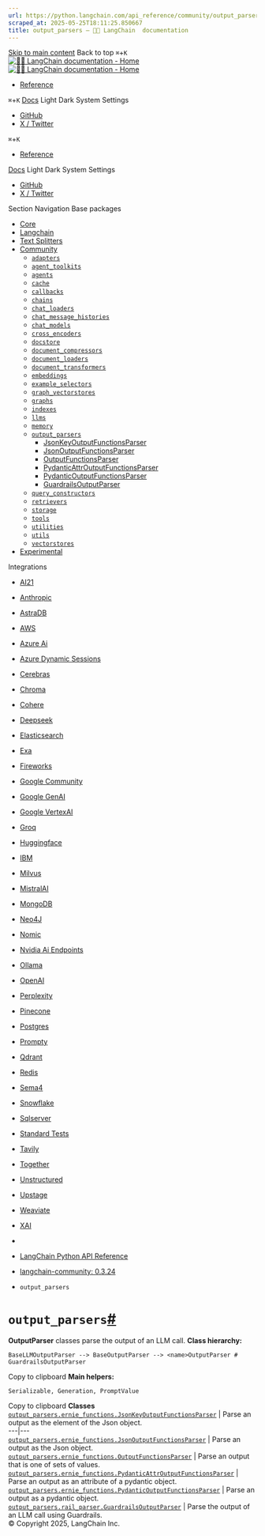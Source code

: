 ```yaml
---
url: https://python.langchain.com/api_reference/community/output_parsers.html
scraped_at: 2025-05-25T18:11:25.850667
title: output_parsers — 🦜🔗 LangChain  documentation
---
```


[Skip to main content](https://python.langchain.com/api_reference/community/output_parsers.html#main-content)
Back to top `⌘`+`K`
[ ![🦜🔗 LangChain documentation - Home](https://python.langchain.com/api_reference/_static/wordmark-api.svg) ![🦜🔗 LangChain documentation - Home](https://python.langchain.com/api_reference/_static/wordmark-api-dark.svg) ](https://python.langchain.com/api_reference/index.html)
  * [ Reference ](https://python.langchain.com/api_reference/reference.html)


`⌘`+`K`
[Docs](https://python.langchain.com/)
Light Dark System Settings
  * [ GitHub](https://github.com/langchain-ai/langchain)
  * [ X / Twitter](https://twitter.com/langchainai)


`⌘`+`K`
  * [ Reference ](https://python.langchain.com/api_reference/reference.html)


[Docs](https://python.langchain.com/)
Light Dark System Settings
  * [ GitHub](https://github.com/langchain-ai/langchain)
  * [ X / Twitter](https://twitter.com/langchainai)


Section Navigation
Base packages
  * [Core](https://python.langchain.com/api_reference/core/index.html)
  * [Langchain](https://python.langchain.com/api_reference/langchain/index.html)
  * [Text Splitters](https://python.langchain.com/api_reference/text_splitters/index.html)
  * [Community](https://python.langchain.com/api_reference/community/index.html)
    * [`adapters`](https://python.langchain.com/api_reference/community/adapters.html)
    * [`agent_toolkits`](https://python.langchain.com/api_reference/community/agent_toolkits.html)
    * [`agents`](https://python.langchain.com/api_reference/community/agents.html)
    * [`cache`](https://python.langchain.com/api_reference/community/cache.html)
    * [`callbacks`](https://python.langchain.com/api_reference/community/callbacks.html)
    * [`chains`](https://python.langchain.com/api_reference/community/chains.html)
    * [`chat_loaders`](https://python.langchain.com/api_reference/community/chat_loaders.html)
    * [`chat_message_histories`](https://python.langchain.com/api_reference/community/chat_message_histories.html)
    * [`chat_models`](https://python.langchain.com/api_reference/community/chat_models.html)
    * [`cross_encoders`](https://python.langchain.com/api_reference/community/cross_encoders.html)
    * [`docstore`](https://python.langchain.com/api_reference/community/docstore.html)
    * [`document_compressors`](https://python.langchain.com/api_reference/community/document_compressors.html)
    * [`document_loaders`](https://python.langchain.com/api_reference/community/document_loaders.html)
    * [`document_transformers`](https://python.langchain.com/api_reference/community/document_transformers.html)
    * [`embeddings`](https://python.langchain.com/api_reference/community/embeddings.html)
    * [`example_selectors`](https://python.langchain.com/api_reference/community/example_selectors.html)
    * [`graph_vectorstores`](https://python.langchain.com/api_reference/community/graph_vectorstores.html)
    * [`graphs`](https://python.langchain.com/api_reference/community/graphs.html)
    * [`indexes`](https://python.langchain.com/api_reference/community/indexes.html)
    * [`llms`](https://python.langchain.com/api_reference/community/llms.html)
    * [`memory`](https://python.langchain.com/api_reference/community/memory.html)
    * [`output_parsers`](https://python.langchain.com/api_reference/community/output_parsers.html)
      * [JsonKeyOutputFunctionsParser](https://python.langchain.com/api_reference/community/output_parsers/langchain_community.output_parsers.ernie_functions.JsonKeyOutputFunctionsParser.html)
      * [JsonOutputFunctionsParser](https://python.langchain.com/api_reference/community/output_parsers/langchain_community.output_parsers.ernie_functions.JsonOutputFunctionsParser.html)
      * [OutputFunctionsParser](https://python.langchain.com/api_reference/community/output_parsers/langchain_community.output_parsers.ernie_functions.OutputFunctionsParser.html)
      * [PydanticAttrOutputFunctionsParser](https://python.langchain.com/api_reference/community/output_parsers/langchain_community.output_parsers.ernie_functions.PydanticAttrOutputFunctionsParser.html)
      * [PydanticOutputFunctionsParser](https://python.langchain.com/api_reference/community/output_parsers/langchain_community.output_parsers.ernie_functions.PydanticOutputFunctionsParser.html)
      * [GuardrailsOutputParser](https://python.langchain.com/api_reference/community/output_parsers/langchain_community.output_parsers.rail_parser.GuardrailsOutputParser.html)
    * [`query_constructors`](https://python.langchain.com/api_reference/community/query_constructors.html)
    * [`retrievers`](https://python.langchain.com/api_reference/community/retrievers.html)
    * [`storage`](https://python.langchain.com/api_reference/community/storage.html)
    * [`tools`](https://python.langchain.com/api_reference/community/tools.html)
    * [`utilities`](https://python.langchain.com/api_reference/community/utilities.html)
    * [`utils`](https://python.langchain.com/api_reference/community/utils.html)
    * [`vectorstores`](https://python.langchain.com/api_reference/community/vectorstores.html)
  * [Experimental](https://python.langchain.com/api_reference/experimental/index.html)


Integrations
  * [AI21](https://python.langchain.com/api_reference/ai21/index.html)
  * [Anthropic](https://python.langchain.com/api_reference/anthropic/index.html)
  * [AstraDB](https://python.langchain.com/api_reference/astradb/index.html)
  * [AWS](https://python.langchain.com/api_reference/aws/index.html)
  * [Azure Ai](https://python.langchain.com/api_reference/azure_ai/index.html)
  * [Azure Dynamic Sessions](https://python.langchain.com/api_reference/azure_dynamic_sessions/index.html)
  * [Cerebras](https://python.langchain.com/api_reference/cerebras/index.html)
  * [Chroma](https://python.langchain.com/api_reference/chroma/index.html)
  * [Cohere](https://python.langchain.com/api_reference/cohere/index.html)
  * [Deepseek](https://python.langchain.com/api_reference/deepseek/index.html)
  * [Elasticsearch](https://python.langchain.com/api_reference/elasticsearch/index.html)
  * [Exa](https://python.langchain.com/api_reference/exa/index.html)
  * [Fireworks](https://python.langchain.com/api_reference/fireworks/index.html)
  * [Google Community](https://python.langchain.com/api_reference/google_community/index.html)
  * [Google GenAI](https://python.langchain.com/api_reference/google_genai/index.html)
  * [Google VertexAI](https://python.langchain.com/api_reference/google_vertexai/index.html)
  * [Groq](https://python.langchain.com/api_reference/groq/index.html)
  * [Huggingface](https://python.langchain.com/api_reference/huggingface/index.html)
  * [IBM](https://python.langchain.com/api_reference/ibm/index.html)
  * [Milvus](https://python.langchain.com/api_reference/milvus/index.html)
  * [MistralAI](https://python.langchain.com/api_reference/mistralai/index.html)
  * [MongoDB](https://python.langchain.com/api_reference/mongodb/index.html)
  * [Neo4J](https://python.langchain.com/api_reference/neo4j/index.html)
  * [Nomic](https://python.langchain.com/api_reference/nomic/index.html)
  * [Nvidia Ai Endpoints](https://python.langchain.com/api_reference/nvidia_ai_endpoints/index.html)
  * [Ollama](https://python.langchain.com/api_reference/ollama/index.html)
  * [OpenAI](https://python.langchain.com/api_reference/openai/index.html)
  * [Perplexity](https://python.langchain.com/api_reference/perplexity/index.html)
  * [Pinecone](https://python.langchain.com/api_reference/pinecone/index.html)
  * [Postgres](https://python.langchain.com/api_reference/postgres/index.html)
  * [Prompty](https://python.langchain.com/api_reference/prompty/index.html)
  * [Qdrant](https://python.langchain.com/api_reference/qdrant/index.html)
  * [Redis](https://python.langchain.com/api_reference/redis/index.html)
  * [Sema4](https://python.langchain.com/api_reference/sema4/index.html)
  * [Snowflake](https://python.langchain.com/api_reference/snowflake/index.html)
  * [Sqlserver](https://python.langchain.com/api_reference/sqlserver/index.html)
  * [Standard Tests](https://python.langchain.com/api_reference/standard_tests/index.html)
  * [Tavily](https://python.langchain.com/api_reference/tavily/index.html)
  * [Together](https://python.langchain.com/api_reference/together/index.html)
  * [Unstructured](https://python.langchain.com/api_reference/unstructured/index.html)
  * [Upstage](https://python.langchain.com/api_reference/upstage/index.html)
  * [Weaviate](https://python.langchain.com/api_reference/weaviate/index.html)
  * [XAI](https://python.langchain.com/api_reference/xai/index.html)


  * [ ](https://python.langchain.com/api_reference/index.html)
  * [LangChain Python API Reference](https://python.langchain.com/api_reference/reference.html)
  * [langchain-community: 0.3.24](https://python.langchain.com/api_reference/community/index.html)
  * `output_parsers`


# `output_parsers`[#](https://python.langchain.com/api_reference/community/output_parsers.html#module-langchain_community.output_parsers "Link to this heading")
**OutputParser** classes parse the output of an LLM call.
**Class hierarchy:**
```
BaseLLMOutputParser --> BaseOutputParser --> <name>OutputParser # GuardrailsOutputParser

```
Copy to clipboard
**Main helpers:**
```
Serializable, Generation, PromptValue

```
Copy to clipboard
**Classes**
[`output_parsers.ernie_functions.JsonKeyOutputFunctionsParser`](https://python.langchain.com/api_reference/community/output_parsers/langchain_community.output_parsers.ernie_functions.JsonKeyOutputFunctionsParser.html#langchain_community.output_parsers.ernie_functions.JsonKeyOutputFunctionsParser "langchain_community.output_parsers.ernie_functions.JsonKeyOutputFunctionsParser") | Parse an output as the element of the Json object.  
---|---  
[`output_parsers.ernie_functions.JsonOutputFunctionsParser`](https://python.langchain.com/api_reference/community/output_parsers/langchain_community.output_parsers.ernie_functions.JsonOutputFunctionsParser.html#langchain_community.output_parsers.ernie_functions.JsonOutputFunctionsParser "langchain_community.output_parsers.ernie_functions.JsonOutputFunctionsParser") | Parse an output as the Json object.  
[`output_parsers.ernie_functions.OutputFunctionsParser`](https://python.langchain.com/api_reference/community/output_parsers/langchain_community.output_parsers.ernie_functions.OutputFunctionsParser.html#langchain_community.output_parsers.ernie_functions.OutputFunctionsParser "langchain_community.output_parsers.ernie_functions.OutputFunctionsParser") | Parse an output that is one of sets of values.  
[`output_parsers.ernie_functions.PydanticAttrOutputFunctionsParser`](https://python.langchain.com/api_reference/community/output_parsers/langchain_community.output_parsers.ernie_functions.PydanticAttrOutputFunctionsParser.html#langchain_community.output_parsers.ernie_functions.PydanticAttrOutputFunctionsParser "langchain_community.output_parsers.ernie_functions.PydanticAttrOutputFunctionsParser") | Parse an output as an attribute of a pydantic object.  
[`output_parsers.ernie_functions.PydanticOutputFunctionsParser`](https://python.langchain.com/api_reference/community/output_parsers/langchain_community.output_parsers.ernie_functions.PydanticOutputFunctionsParser.html#langchain_community.output_parsers.ernie_functions.PydanticOutputFunctionsParser "langchain_community.output_parsers.ernie_functions.PydanticOutputFunctionsParser") | Parse an output as a pydantic object.  
[`output_parsers.rail_parser.GuardrailsOutputParser`](https://python.langchain.com/api_reference/community/output_parsers/langchain_community.output_parsers.rail_parser.GuardrailsOutputParser.html#langchain_community.output_parsers.rail_parser.GuardrailsOutputParser "langchain_community.output_parsers.rail_parser.GuardrailsOutputParser") | Parse the output of an LLM call using Guardrails.  
© Copyright 2025, LangChain Inc. 

